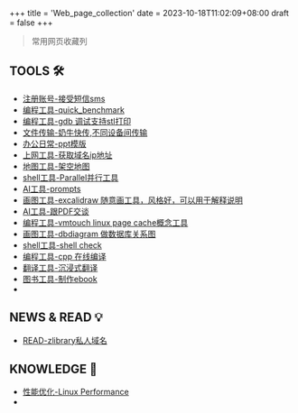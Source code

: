 +++
title = 'Web_page_collection'
date = 2023-10-18T11:02:09+08:00
draft = false
+++

> 常用网页收藏列



## TOOLS 🛠

- [注册账号-接受短信sms](https://sms-activate.org/cn)
- [编程工具-quick_benchmark](https://quick-bench.com/)
- [编程工具-gdb 调试支持stl打印](https://sourceware.org/gdb/wiki/STLSupport)
- [文件传输-奶牛快传,不同设备间传输](https://cowtransfer.com/)
- [办公日常-ppt模版](https://www.ypppt.com/)
- [上网工具-获取域名ip地址](https://www.ipaddress.com/)
- [地图工具-架空地图](https://www.makeamap.cn/)
- [shell工具-Parallel并行工具](https://opensource.com/article/18/5/gnu-parallel)
- [AI工具-prompts](https://prompts.chat/)
- [画图工具-excalidraw 随意画工具，风格好，可以用于解释说明](https://excalidraw.com/)
- [AI工具-跟PDF交谈](https://scholarturbo.com/)
- [编程工具-vmtouch linux page cache概念工具](https://hoytech.com/vmtouch/)
- [画图工具-dbdiagram 做数据库关系图](https://dbdiagram.io/d)
- [shell工具-shell check](https://www.shellcheck.net/)
- [编程工具-cpp 在线编译](https://godbolt.org/#/)
- [翻译工具-沉浸式翻译](https://immersivetranslate.com/)
- [图书工具-制作ebook](https://calibre-ebook.com/)
- 



## NEWS & READ 💡

- [READ-zlibrary私人域名](https://lib-plmgyidlkjdqtngrl3b4zsyh.carbon.pm/?redirectUrl=%252F)



## KNOWLEDGE 📖

- [性能优化-Linux Performance](https://www.brendangregg.com/linuxperf.html)
- 

